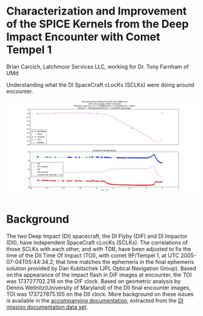 Characterization and Improvement of the SPICE Kernels from the Deep Impact Encounter with Comet Tempel 1
==================================================

Brian Carcich, Latchmoor Services LLC, working for Dr. Tony Farnham of UMd


Understanding what the DI SpaceCraft cLocKs (SCLKs) were doing
around encounter.

![](https://github.com/drbitboy/Sclk9P/raw/master/results/TwoParamModel_case0.png)

Background
==========

The two Deep Impact (DI) spacecraft, the DI Flyby (DIF) and DI Impactor (DII), have independent SpaceCraft cLocKs (SCLKs).  The correlations of those SCLKs with each other, and with TDB, have been adjusted to fix the time of the DII Time Of Impact (TOI), with comet 9P/Tempel 1, at UTC 2005-07-04T05:44:34.2; that time matches the ephemeris in the final ephemeris solution provided by Dan Kubitschek (JPL Optical Navigation Group).  Based on the appearance of the impact flash in DIF images at encounter, the TOI was 173727702.218 on the DIF clock.  Based on geometric analysis by Dennis Wellnitz(University of Maryland) of the DII final encounter images, TOI was 173727875.105 on the DII clock.  More background on these issues is available in the [accompanying documentation](../doc/spacecraft_clock_correlation/), extracted from the [DI mission documentation data set](http://pdssbn.astro.umd.edu/holdings/di-c-hrii_hriv_mri_its-6-doc-set-v4.0/document/flight_data/di/spacecraft_clock_correlation/).

